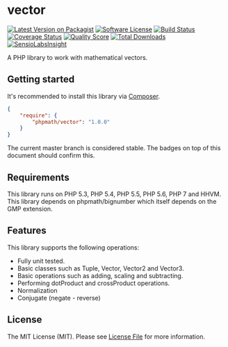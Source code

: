 # vector

[![Latest Version on Packagist][ico-version]][link-packagist]
[![Software License][ico-license]](LICENSE.md)
[![Build Status][ico-travis]][link-travis]
[![Coverage Status][ico-scrutinizer]][link-scrutinizer]
[![Quality Score][ico-code-quality]][link-code-quality]
[![Total Downloads][ico-downloads]][link-downloads]
[![SensioLabsInsight][ico-sensio]][link-sensio]

A PHP library to work with mathematical vectors.

## Getting started

It's recommended to install this library via [Composer](https://getcomposer.org).

```json
{
    "require": {
        "phpmath/vector": "1.0.0"
    }
}
```

The current master branch is considered stable. The badges on top of this document should confirm this.

## Requirements

This library runs on PHP 5.3, PHP 5.4, PHP 5.5, PHP 5.6, PHP 7 and HHVM. This library depends on phpmath/bignumber
which itself depends on the GMP extension.

## Features

This library supports the following operations:

* Fully unit tested.
* Basic classes such as Tuple, Vector, Vector2 and Vector3.
* Basic operations such as adding, scaling and subtracting.
* Performing dotProduct and crossProduct operations.
* Normalization
* Conjugate (negate - reverse)

## License

The MIT License (MIT). Please see [License File](LICENSE.md) for more information.

[ico-version]: https://img.shields.io/packagist/v/phpmath/vector.svg?style=flat-square
[ico-license]: https://img.shields.io/badge/license-MIT-brightgreen.svg?style=flat-square
[ico-travis]: https://img.shields.io/travis/phpmath/vector/master.svg?style=flat-square
[ico-scrutinizer]: https://img.shields.io/scrutinizer/coverage/g/phpmath/vector.svg?style=flat-square
[ico-code-quality]: https://img.shields.io/scrutinizer/g/phpmath/vector.svg?style=flat-square
[ico-downloads]: https://img.shields.io/packagist/dt/phpmath/vector.svg?style=flat-square
[ico-sensio]: https://img.shields.io/sensiolabs/i/543e6009-49ee-4239-91c4-985cfdd32d50.svg?style=flat-square

[link-packagist]: https://packagist.org/packages/phpmath/vector
[link-travis]: https://travis-ci.org/phpmath/vector
[link-scrutinizer]: https://scrutinizer-ci.com/g/phpmath/vector/code-structure
[link-code-quality]: https://scrutinizer-ci.com/g/phpmath/vector
[link-downloads]: https://packagist.org/packages/phpmath/vector
[link-sensio]: https://insight.sensiolabs.com/projects/543e6009-49ee-4239-91c4-985cfdd32d50